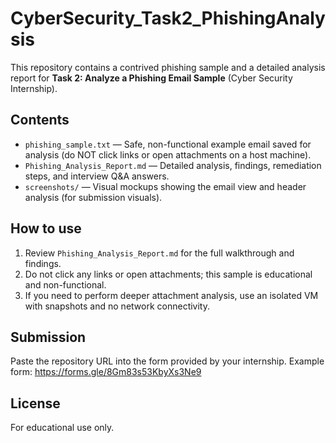 # CyberSecurity_Task2_PhishingAnalysis

This repository contains a contrived phishing sample and a detailed analysis report for **Task 2: Analyze a Phishing Email Sample** (Cyber Security Internship).

## Contents
- `phishing_sample.txt` — Safe, non-functional example email saved for analysis (do NOT click links or open attachments on a host machine).
- `Phishing_Analysis_Report.md` — Detailed analysis, findings, remediation steps, and interview Q&A answers.
- `screenshots/` — Visual mockups showing the email view and header analysis (for submission visuals).

## How to use
1. Review `Phishing_Analysis_Report.md` for the full walkthrough and findings.
2. Do not click any links or open attachments; this sample is educational and non-functional.
3. If you need to perform deeper attachment analysis, use an isolated VM with snapshots and no network connectivity.

## Submission
Paste the repository URL into the form provided by your internship. Example form: https://forms.gle/8Gm83s53KbyXs3Ne9

## License
For educational use only.

